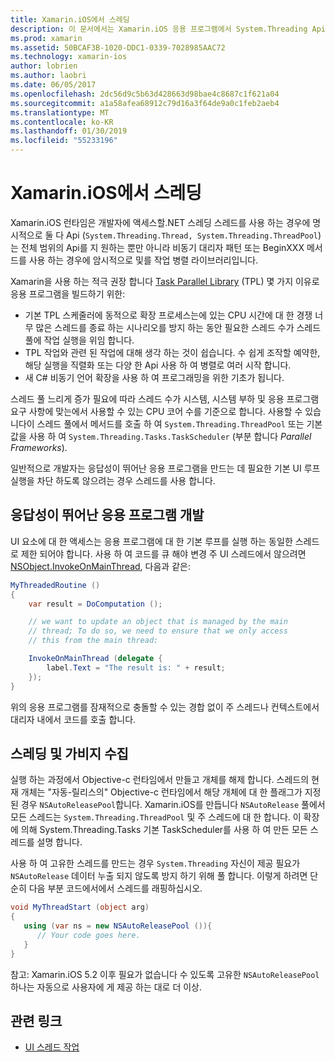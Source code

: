 ```yaml
---
title: Xamarin.iOS에서 스레딩
description: 이 문서에서는 Xamarin.iOS 응용 프로그램에서 System.Threading Api를 사용 하는 방법을 설명 합니다. 설명 하는 작업 병렬 라이브러리, 응답성이 뛰어난 응용 프로그램 및 가비지 컬렉션을 작성 합니다.
ms.prod: xamarin
ms.assetid: 50BCAF3B-1020-DDC1-0339-7028985AAC72
ms.technology: xamarin-ios
author: lobrien
ms.author: laobri
ms.date: 06/05/2017
ms.openlocfilehash: 2dc56d9c5b63d428663d98bae4c8687c1f621a04
ms.sourcegitcommit: a1a58afea68912c79d16a3f64de9a0c1feb2aeb4
ms.translationtype: MT
ms.contentlocale: ko-KR
ms.lasthandoff: 01/30/2019
ms.locfileid: "55233196"
---
```

# <a name="threading-in-xamarinios"></a>Xamarin.iOS에서 스레딩

Xamarin.iOS 런타임은 개발자에 액세스할.NET 스레딩 스레드를 사용 하는 경우에 명시적으로 둘 다 Api (`System.Threading.Thread, System.Threading.ThreadPool`)는 전체 범위의 Api를 지 원하는 뿐만 아니라 비동기 대리자 패턴 또는 BeginXXX 메서드를 사용 하는 경우에 암시적으로 및를 작업 병렬 라이브러리입니다.



Xamarin을 사용 하는 적극 권장 합니다 [Task Parallel Library](http://msdn.microsoft.com/library/dd460717.aspx) (TPL) 몇 가지 이유로 응용 프로그램을 빌드하기 위한:
-  기본 TPL 스케줄러에 동적으로 확장 프로세스는에 있는 CPU 시간에 대 한 경쟁 너무 많은 스레드를 종료 하는 시나리오를 방지 하는 동안 필요한 스레드 수가 스레드 풀에 작업 실행을 위임 합니다. 
-  TPL 작업와 관련 된 작업에 대해 생각 하는 것이 쉽습니다. 수 쉽게 조작할 예약한, 해당 실행을 직렬화 또는 다양 한 Api 사용 하 여 병렬로 여러 시작 합니다. 
-  새 C# 비동기 언어 확장을 사용 하 여 프로그래밍을 위한 기초가 됩니다. 


스레드 풀 느리게 증가 필요에 따라 스레드 수가 시스템, 시스템 부하 및 응용 프로그램 요구 사항에 맞는에서 사용할 수 있는 CPU 코어 수를 기준으로 합니다. 사용할 수 있습니다이 스레드 풀에서 메서드를 호출 하 여 `System.Threading.ThreadPool` 또는 기본값을 사용 하 여 `System.Threading.Tasks.TaskScheduler` (부분 합니다 *Parallel Frameworks*).

일반적으로 개발자는 응답성이 뛰어난 응용 프로그램을 만드는 데 필요한 기본 UI 루프 실행을 차단 하도록 않으려는 경우 스레드를 사용 합니다.

 <a name="Developing_Responsive_Applications" />


## <a name="developing-responsive-applications"></a>응답성이 뛰어난 응용 프로그램 개발

UI 요소에 대 한 액세스는 응용 프로그램에 대 한 기본 루프를 실행 하는 동일한 스레드로 제한 되어야 합니다. 사용 하 여 코드를 큐 해야 변경 주 UI 스레드에서 않으려면 [NSObject.InvokeOnMainThread](xref:Foundation.NSObject), 다음과 같은:

```csharp
MyThreadedRoutine ()  
{  
    var result = DoComputation ();  

    // we want to update an object that is managed by the main
    // thread; To do so, we need to ensure that we only access
    // this from the main thread:

    InvokeOnMainThread (delegate {  
        label.Text = "The result is: " + result;  
    });
}
```

위의 응용 프로그램를 잠재적으로 충돌할 수 있는 경합 없이 주 스레드나 컨텍스트에서 대리자 내에서 코드를 호출 합니다.

 <a name="Threading_and_Garbage_Collection" />


## <a name="threading-and-garbage-collection"></a>스레딩 및 가비지 수집

실행 하는 과정에서 Objective-c 런타임에서 만들고 개체를 해제 합니다. 스레드의 현재 개체는 "자동-릴리스의" Objective-c 런타임에서 해당 개체에 대 한 플래그가 지정 된 경우 `NSAutoReleasePool`합니다. Xamarin.iOS를 만듭니다 `NSAutoRelease` 풀에서 모든 스레드는 `System.Threading.ThreadPool` 및 주 스레드에 대 한 합니다. 이 확장에 의해 System.Threading.Tasks 기본 TaskScheduler를 사용 하 여 만든 모든 스레드를 설명 합니다.

사용 하 여 고유한 스레드를 만드는 경우 `System.Threading` 자신이 제공 필요가 `NSAutoRelease` 데이터 누출 되지 않도록 방지 하기 위해 풀 합니다. 이렇게 하려면 단순히 다음 부분 코드에서에서 스레드를 래핑하십시오.

```csharp
void MyThreadStart (object arg)
{
   using (var ns = new NSAutoReleasePool ()){
      // Your code goes here.
   }
}
```

참고: Xamarin.iOS 5.2 이후 필요가 없습니다 수 있도록 고유한 `NSAutoReleasePool` 하나는 자동으로 사용자에 게 제공 하는 대로 더 이상.


## <a name="related-links"></a>관련 링크

- [UI 스레드 작업](~/ios/user-interface/ios-ui/ui-thread.md)
